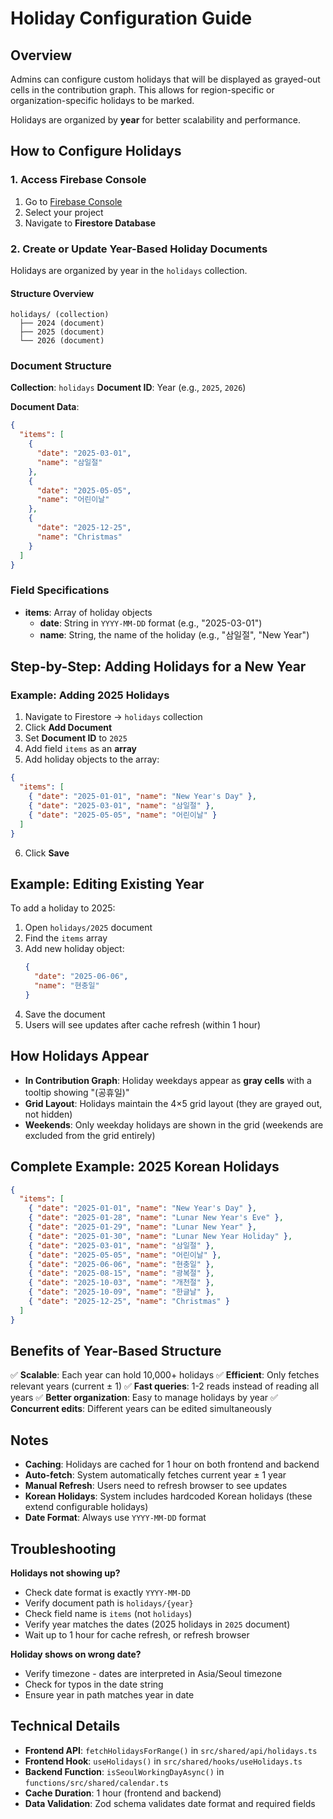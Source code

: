 # Holiday Configuration Guide

## Overview

Admins can configure custom holidays that will be displayed as grayed-out cells in the contribution graph. This allows for region-specific or organization-specific holidays to be marked.

Holidays are organized by **year** for better scalability and performance.

## How to Configure Holidays

### 1. Access Firebase Console

1. Go to [Firebase Console](https://console.firebase.google.com/)
2. Select your project
3. Navigate to **Firestore Database**

### 2. Create or Update Year-Based Holiday Documents

Holidays are organized by year in the `holidays` collection.

#### Structure Overview

```
holidays/ (collection)
  ├── 2024 (document)
  ├── 2025 (document)
  └── 2026 (document)
```

### Document Structure

**Collection**: `holidays`
**Document ID**: Year (e.g., `2025`, `2026`)

**Document Data**:
```json
{
  "items": [
    {
      "date": "2025-03-01",
      "name": "삼일절"
    },
    {
      "date": "2025-05-05",
      "name": "어린이날"
    },
    {
      "date": "2025-12-25",
      "name": "Christmas"
    }
  ]
}
```

### Field Specifications

- **items**: Array of holiday objects
  - **date**: String in `YYYY-MM-DD` format (e.g., "2025-03-01")
  - **name**: String, the name of the holiday (e.g., "삼일절", "New Year")

## Step-by-Step: Adding Holidays for a New Year

### Example: Adding 2025 Holidays

1. Navigate to Firestore → `holidays` collection
2. Click **Add Document**
3. Set **Document ID** to `2025`
4. Add field `items` as an **array**
5. Add holiday objects to the array:

```json
{
  "items": [
    { "date": "2025-01-01", "name": "New Year's Day" },
    { "date": "2025-03-01", "name": "삼일절" },
    { "date": "2025-05-05", "name": "어린이날" }
  ]
}
```

6. Click **Save**

## Example: Editing Existing Year

To add a holiday to 2025:

1. Open `holidays/2025` document
2. Find the `items` array
3. Add new holiday object:
   ```json
   {
     "date": "2025-06-06",
     "name": "현충일"
   }
   ```
4. Save the document
5. Users will see updates after cache refresh (within 1 hour)

## How Holidays Appear

- **In Contribution Graph**: Holiday weekdays appear as **gray cells** with a tooltip showing "(공휴일)"
- **Grid Layout**: Holidays maintain the 4×5 grid layout (they are grayed out, not hidden)
- **Weekends**: Only weekday holidays are shown in the grid (weekends are excluded from the grid entirely)

## Complete Example: 2025 Korean Holidays

```json
{
  "items": [
    { "date": "2025-01-01", "name": "New Year's Day" },
    { "date": "2025-01-28", "name": "Lunar New Year's Eve" },
    { "date": "2025-01-29", "name": "Lunar New Year" },
    { "date": "2025-01-30", "name": "Lunar New Year Holiday" },
    { "date": "2025-03-01", "name": "삼일절" },
    { "date": "2025-05-05", "name": "어린이날" },
    { "date": "2025-06-06", "name": "현충일" },
    { "date": "2025-08-15", "name": "광복절" },
    { "date": "2025-10-03", "name": "개천절" },
    { "date": "2025-10-09", "name": "한글날" },
    { "date": "2025-12-25", "name": "Christmas" }
  ]
}
```

## Benefits of Year-Based Structure

✅ **Scalable**: Each year can hold 10,000+ holidays
✅ **Efficient**: Only fetches relevant years (current ± 1)
✅ **Fast queries**: 1-2 reads instead of reading all years
✅ **Better organization**: Easy to manage holidays by year
✅ **Concurrent edits**: Different years can be edited simultaneously

## Notes

- **Caching**: Holidays are cached for 1 hour on both frontend and backend
- **Auto-fetch**: System automatically fetches current year ± 1 year
- **Manual Refresh**: Users need to refresh browser to see updates
- **Korean Holidays**: System includes hardcoded Korean holidays (these extend configurable holidays)
- **Date Format**: Always use `YYYY-MM-DD` format

## Troubleshooting

**Holidays not showing up?**
- Check date format is exactly `YYYY-MM-DD`
- Verify document path is `holidays/{year}`
- Check field name is `items` (not `holidays`)
- Verify year matches the dates (2025 holidays in `2025` document)
- Wait up to 1 hour for cache refresh, or refresh browser

**Holiday shows on wrong date?**
- Verify timezone - dates are interpreted in Asia/Seoul timezone
- Check for typos in the date string
- Ensure year in path matches year in date

## Technical Details

- **Frontend API**: `fetchHolidaysForRange()` in `src/shared/api/holidays.ts`
- **Frontend Hook**: `useHolidays()` in `src/shared/hooks/useHolidays.ts`
- **Backend Function**: `isSeoulWorkingDayAsync()` in `functions/src/shared/calendar.ts`
- **Cache Duration**: 1 hour (frontend and backend)
- **Data Validation**: Zod schema validates date format and required fields
